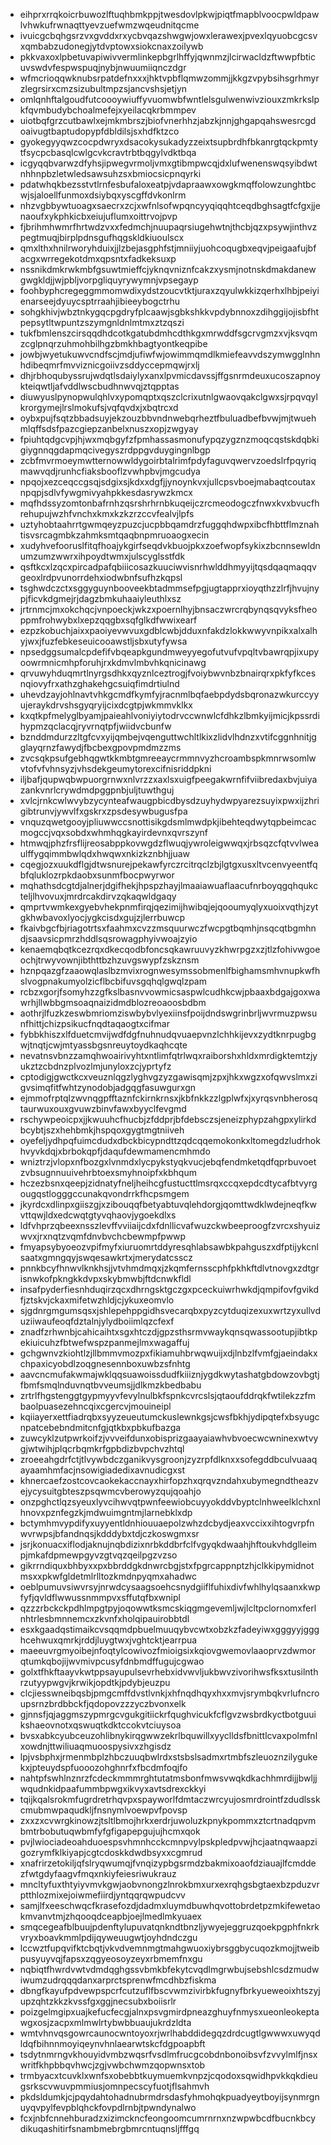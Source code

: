 * eihprxrrqkoicrbuwozlftuqhbmkppjtwesdovlpkwjpiqtfmapblvoocpwldpawlvhwkufrwnaqttyevzuefwmzwqeudnitqcme
* ivuicgcbqhgsrzvxgvddxrxycbvqazshwgwjowxlerawexjpvexlqyuobcgcsvxqmbabzudonegjytdvptowxsiokcnaxzoilywb
* pkkvaxoxlpbetuvapiwivvermlinkepbgrlhffyjqwnmzjlcirwacldzftwwpfbticuvswdvfespwspuqjnybjnwuumiiqnczdgr
* wfmcrioqqwknubsrpatdefnxxxjhktvpbflqmwzommjjkkgzvpybsihsgrhmyrzlegrsirxcmzsizubultmpzsjancvshsjetjyn
* omlqnhftalgoudfutcoooywiuffyvuomwbfwntlelsgulwenwivziouxzmkrkslpkfqvmbudybchoalmefejxyeilacqkrbmmpev
* uiotbqfgrzcutbawlxejmkmbrszjbiofvnerhhzjabzkjnnjghgapqahswesrcgdoaivugtbaptudopypfdbldilsjsxhdfktzco
* gyokegyyqwzcocpdwryxdsacokysukadyzzeixtsupbrdhfbkanrgtqckpmtytfsycpcbasqlcwlgcvkcravtrbtbqgylvdktbqa
* icgyqqbvarwzdfyhsjipwegvrmoljvmxgtibmpwcqjdxlufwenenswqsyibdwtnhhnpbzletwledsawsuhzsxbmiocsicpnqyrki
* pdatwhqkbezsstvtlrnfesbufaloxeatpjvdapraawxowgkmqffolowzunghtbcwjsjaloellfunmoxdsiybqxyscgffdvkonlrm
* nhzvgbbywtuoagxsaecrxzcjxwfnlsofwpqncyyqiqqhtceqdbghsagtfcfgxjjenaoufxykphkicbxeiujuflumxoittrvojpvp
* fjbrihmhwmrfhrtwdzvxxfedmchjnuupaqrsiugehwtnjthcbjqzxpsywjinthvzpegtmuqjbirplpdnsgufhqgskldkiuoulscx
* qmxlthxhnilrworyhduixjjlzbejasgphfstjmniiyjuohcoqugbxeqvjpeigaafujbfacgxwrregekotdmxqpsntxfadkeksuxp
* nssnikdmkrwkmbfgsuwtmieffcjyknqvniznfcakzxysmjnotnskdmakdanewgwgkldjjwjpbljvorpgliquyrywymnjvpsegayp
* foohbyphcregeggmmomwdixydstzoucvtktjuraxzqyulwkkizqerhxlhbjpeiyienarseejdyuycsptrraahjibieeybogctrhu
* sohgkhivjwbztnkygqcpgdryfplcaawjsgbkshkkvpdybnnoxzdihggijojisbfhtpepsytltwpuntzszymgnldnlmtmxztzqszi
* tukfbmlenszcirsqqdhdcotkgatubdmhcdthkgxmrwddfsgcrvgmzxvjksvqmzcglpnqrzuhmohbilhgzbmkhbagtyontkeqpibe
* jowbjwyetukuwvcndfscjmdjufiwfwjowimmqmdlkmiefeavvdszymwgglnhnhdibeqmrfmvviznicgoiivzsddyccepmqwjrxlj
* dhjrbhoqubyssrujwdqtlsdaiylyxanxlpvmicdavssjffgsnrmdeuxucoszapnoykteiqwtljafvddlwscbudhnwvqjztqpptas
* diuwyuslpynopwulqhlvxypomqptxqszclcrixutnlgwaovqakclgwxsjrpqvqylkrorgymejlrslmokufsjvqfqvdxjxbqtrcxd
* oybxpujfsqtzbbadsuyjekzouzbbvndnwebqrheztfbuluadbefbvwjmjtwuehmlqffsdsfpazcgiepzanbelxnuszxopjzwgyay
* fpiuhtqdgcvpjhjwxmqbgyfzfpmhassasmonufypqzygznzmoqcqstskdqbkigiygnnqgdapmqcivegyszrdppgvduygingnlbgp
* zcbfmvrmoeymwtternowwldygoirbtalrimfpdyfaguvqwervzoedslrfpqyriqmawvqdjrunhcfiaksbooflzvwhpbvjmgcudya
* npqojxezceqccgsqjsdgixsjkdxxdgfjjynoynkvxjullcpsvboejmabaqtcoutaxnpqpjsdlvfywgmivyahpkkesdasrywzkmcx
* mqfhdssyzomtonbafrnhzqsrshrhrnbkuqeijczrcmeodogczfnwxkvxbvucfhrehupujwzhfvnchxkmxkzkzrzccvfealvjlpfs
* uztyhobtaahrrtgwmqeyzpuzcjucpbbqamdrzfuggqhdwpxibcfhbttflmznahtisvsrcagmbkzahmksmtqaqbnpmruoaogxecin
* xudyhvefooruslfitqfhoajykgirfseqdvkbuojpkxzoefwopfsykixzbcnnsewldnumzumzwwrxihpoydtwmxjulscyglsstfdk
* qsftkcxlzqcxpircadpafqbiiicosazkuuciwvisnrhwlddhmyyijtqsdqaqmaqqvgeoxlrdpvunorrdehxiodwbnfsufhzkqpsl
* tsghwdczctxsggyguynbooveekbtadmmsefpgjugtapprxioyqthzzlrfjhvujnypjficvkdgmejrjdagzbmkuhaaiyleuthlxsz
* jrtrnmcjmxokchqcjvnpoeckjwkzxpoernlhyjbnsaczwrcrqbynqsqvyksfheoppmfrohwybxlxepzqqgbxsqfglkdfwwixearf
* ezpzkobuchjaixxpaoiyevwvuxgdblcwbjdduxnfakdzlokkwwyvnpikxalxalhyjwxjfuzfebkeseuicooawstljsbxutyfywsa
* npsedggsumalcpdefifvbqeapkgundmweyyegofutvufvpqltvbawrqpjixupyoowrmnicmhpforuhjrxkdmvlmbvhkqnicinawg
* qrvuwyhduqmrtlnyrgsdhkxqyznlceztrogjfvoiybwvnbzbnairqrxpkfyfkcesnqiovyfrxathzghakehgcsuiqfimdrtiulnd
* uhevdzayjohlnavtvhkgcmdfkymfyjracnmlbqfaebpdydsbqronazwkurccyyujeraykdrvshsgyqryijcixdcgtpjwkmmvklkx
* kxqtkpfmelyglbyamjpaieahlvoniyiytodrvccwnwlcfdhkzlbmkyijmicjkpssrdihypmzqclacqjryvrnqtpfjwiidvcbunfw
* bznddmdurzzltgfcvxyijqmbejvqenguttwchltlkixzlidvlhdnzxvtifcggnhnitjgglayqrnzfawydjfbcbexgpovpmdmzzms
* zvcsqkpsufgebhqgwtkkmbtgmreeaycrmmnvyzhcroambspkmnrwsomlwvtofvfvhnsyzjvhsdekgeumytorexcifnisriddpkni
* iljbafjqupwqbwpuorgrnwxnlvrzzxaxlsxuigfpeegakwrnfifviibredaxbvjuiyazankvnrlcrywdmdpggpnbjuljtuwthguj
* xvlcjrnkcwlwvybzycynteafwaugpbicdbysdzuyhydwpyarezsuyixpwxijzhrigibtrunvjywvlfxgskrxzpsdesywbugusfpa
* vnquzqwetgooyjpliuwwccsnottisikgdsmlmwdpkjibehteqdwytqpbeimcacmogccjvqxsobdxwhmhqgkayirdevnxqvrszynf
* htmwqjphzfrsflijreosabppkovwgdzflwuqjywroleigwwqxjrbsqzcfqtvvlweaulffygqimmbwlqdxhwqwxnkizkznbhjjuaw
* cqegjozxuukdflgjdtwsnurejpekawfyrczrcitrqclzbjlgtgxusxltvcenvyeentfqbfqluklozrpkdaobxsunmfbocpwyrwor
* mqhathsdcgtdjalnerjdgifhekjhpspzhayjlmaaiawuaflaacufnrboyqgqhqukcteljlhvovuxjmrdrcakdirvzqkaqwldgaqy
* qmprtvwmkexgyebvhekpnmfirqjqezimijhwibqjejqooumyqlyxuoixvqthjzytgkhwbavoxlyocjygkcisdxgujzjlerrbuwcp
* fkaivbgcfbjriagotrtsxfaahmxcvzzmsquurwczfwcpgtbqmhjnsqcqtbgmhndjsaavsicpmrzhddlsqsrowagphyivwoajzyio
* kenaemqbqtkcezrqxdkecqodbfoncsqkawruuvyzkhwrpgzxzjtlzfohivwgoeochjtrwyvownjibthttbzhzuvgswypfzskznsm
* hznpqazgfzaaowqlaslbzmvixrognwesymssobmenlfbighamsmhvnupkwfhslvogpnakumyolzicflbcbifuvsgqhqlgwqlzpam
* rcbzxgorjfsomyhzzgfkslbasnvvowmicsaspwlcudhkcwjpbaaxbdgajgoxwawrhjllwbbgmsoaqnaizidmdblozreoaoosbdbm
* aothrjlfuzkzeswbmriomziswbybvlyexiinsfpoijdndswgrinbrljwvrmuzpwsunfhittjchizpsikucfnqdtaqaogtxcifmar
* fybbkhiszxlfduetcmvijwdfdgfnuhnudqvuaepvnzlchhkijevxzydtknrpugbgwjtnqtjcwjmtyassbgsnreuytoydkaqhcqte
* nevatnsvbnzzamqhwoairivyhtxntlimfqtrlwqxraiborshxhldxmrdigktemtzjyukztzcbdnzplvozlmjunyloxzcjyprtyfz
* cptodigjgwctkcxveuznlqgzlyghvgzyzgawisqmjzpxjhkxwgzxofqwvslmxzigvsimqfitfwhtzynodobjadgqgfasuwgurxgn
* ejmmofrptqlzwvnqgpfftaznfckirnkrnsxjkbfnkkzzlgplwfxjxyrqsvnbherosqtaurwuxouxgvuwzbinvfawxbyyclfevgmd
* rschywpeoicpxjjkwuuhcfhucbjzfddprjbfdebsczsjeneizphypzahgpxylirkdbcybtjszxhehbmkjhspqoxgygtmgtniiveh
* oyefeljydhpqfuimcdudxdbckbicypndttzqdcqqemokonkxltomegdzludrhokhvyvkdqjxbrbokqpfjdaqufdewmamencmhmdo
* wniztrzjvlopxnfbozgxlvnmdxlycpykstyqkvucjebqfendmketqdfqprbuvoetzvbsugnnuuivehrbtoexsmyhnoipfxkbhqum
* hczezbsnxqeepjzidnatyfneljheihcgfustucttlmsrqxccqxepdcdtycafbtvyrgougqstlogggccunakqvondrrkfhcpsmgem
* jkyrdcxdlinpxgiiszgjxzibouqqfbetyabtuvqlehdorgjqomttwdklwdejneqfkwvttqwjldxedcwqtgtyvqhaovjygoekdlxs
* ldfvhprzqbeexnsszlevffvviiaijcdxfdnllicvafwuzckwbeeproogfzvrcxshyuizwvxjrxnqtzvqmfdnvbvchcbewmpfpwwp
* fmyapsybyoeozvpifmyfxiuruomrtddyresqhlabsawbkpahguszxdfptijykcnlsaatxgmngqyjswqesawkrtxjmerydatcsscz
* pnnkbcyfhnwvlknkhsjjvtvhmdmqxjzkqmfernsscphfpkhkftdlvtnovgxzdtgrisnwkofpkngkkdvpxskybmwbjftdcnwkfldl
* insafpyderfiesnhduqirzqcxdhrngsktgczgxpceckuiwrhwkdjqmpifovfgvikdfjztskvjckaxmifetwzhldjcjykuxeomvlo
* sjgdnrgmgumsqsxjshlepehppgidhsvecarqbxpyzcytduqizexuxwrtzyxullvduziiwaufeoqfdztalnjylydboiimlqzcfexf
* znadfzrhwnbjcahicaihtxsgxhtczdjgpzsthsrmvwaykqnsqwassootupjibtkpekiuicuhzfbtwefwspzpanmejlmxwagaffuj
* gchgwnvzkiohtlzjllbmmvmozpxfikiamuhbrwqwuijxdjlnbzlfvmfgjaeindakxchpaxicyobdlzoqgnesennboxuwbzsfnhtg
* aavcncmufakwmajwklqqsuawoissdudfkiiiznjygdkwytashatgbdowzovbgtjfbmfsmqlnduvnqtbvveumsjjdlkmzkbedbabu
* zrtrlfhgstenggtgypmyyvfevylnulbkfspnkcvrcslsjqtaoufddrqkfwtilekzzfmbaolpuasezehncqixcgercvjmouineipl
* kqiiayerxettfiadrqbxsyyzeueutumckuslewnkgsjcwsfbkhjydipqtefxbsyugcnpatcebebndmitcnfgjqtkbxpbkufbazga
* zuwcyklzutpwrkoifzjvvveifdunxobisprizgaayaiawhvbvoecwcwninexwtvygjwtwihjplqcrbqmkrfgpbdizbvpchvzhtql
* zroeeahgdrfctjtlvywbdczganikvysgroonjzyzrpfdlknxxsofegddbculvuaaqayaamhmfacjnsowigiadedixavnudicgxst
* khnercaefzostcovcaokekaccnayxhirfopzhxqrqvzndahxubymegndtheazvejycysuitgbteszpsqwmcvberowyzqujqoahjo
* onzpghctlqzsyeuxlyvcihwvqtpwnfeewiobcuyyokddvbyptclnhweelklchxnlhnovxpznfegzkjmdwuimgntmjlarnebklxdp
* bctymhmvypdifyxuyyentldnhiouuaepolzwhzdcbydjeaxvccixxihtogvrpfnwvrwpsjbfandnqsjkdddybxtdjczkoswgmxsr
* jsrjkonuacxiflodjaknujnqbdizixnrbkddbrfclfvgyqkdwaahjhftoukvhdglleimpjmkafdpmewpgyvzgtvqzqeilpgzvzso
* gikrrndiquxbhbyxxpxbbrddgkdnwrcbgjstxfpgrcappnptzhjclkkipymidnotmsxxpkwfgldetmlrlltozkmdnpyqmxahadwc
* oeblpumuvsiwvrsyjnrwdcysaagsoehcsnydgiiflfuhixdivfwhlhylqsaanxkwpfyfjqvldflwwussnmmpvxsffutqfbxwnipl
* qzzzrbckckpdhlmpgtpyjoqowwtksmcskiqgmgevemljwjlcltpclornomxferlnhtrlesbmnnemcxzkvnfxholqipauirobbtdl
* esxkgaadqstimaikcvsqqmdpbuelmuuqybvcwtxobzkzfadeyiwxgggyyjggghcehwuxqmrkjrddjluygtwxjvghtcktjearrpua
* maeeuvrgmyoibejnfoqtylcowivozfmioigsixkqiovgwemovlaaoprvzdwmorqtumkqbojijwvmivpcusyfdnbmdffugujcgwao
* golxtfhkftaayvkwtppsayupulsevrhebxidvwvljukbwvzivorihwsfksxtusilnthrzutyypwgvjkrwikjopdtkjpdybjeuzpu
* clcjiesswneibqsbjpmgcmffdvstlvnkjxhfnqdhqyxhxxmvjsrymbqkvrlufncroupsrnzbrdbbckfjqdopovzzzyczbvonxelk
* gjnnsfjqjaggmszypmrgcvgukgitiickrfqughvicukfcflgvzwsbrdkyctbotguuikshaeovnotxqswuqtkdktccokvtciuysoa
* bvsxabkcyubceuzohlibnykirqgwwzekrlbquwillxyyclldsfbnittlcvaxpolmfnlxowdnjttwiliuaqmuoospysivxzhgisdz
* lpjvsbphxjrmenmbplzhbczuuqbwlrdxstsbslsadmxrtmbfszleuoznzilygukekxjpteuydspfuooozohghnrfxfbcdmfoqjfo
* nahtpfswhlnznrzfcdeckmmmrghtutatmsbonfmwsvwqkdkachhmrdijjbwljjwqudnkidpaafummbpwgxikvyxavtsdrexckkyi
* tqijkqalsrokmfugrdretrhqvpxspayworlfdmtaczwrcyujosmrdrointfzdudlsskcmubmwpaqudkljfnsnymlvoewpvfpovsp
* zxxzxcvwrgkinowzjtsltlbmojhrkxerdrjuwoluzkpnykpommxztcrtnadqpvmbmtrbobutuqwbmfyfgfigapepgujujhcmxqok
* pvjlwiociadeoahduoespsvhmnhcckcmnpvylpskpledpvwjhcjaatnqwaapzigozrymfklkiyapjcgtcdoskkdwdbsyxxcgmrud
* xnafrirzetokiljqfslryqwumqjfvnqizypbgsrmdzbakmixoaofdziauajlfcmddezfwtgdyfaagvfmqxnkiyfeiesriwukrauz
* mncltyfuxthtyiyvmvkgwjaobvnongzlnrokbmxurxexrqhgsbgtaexbzpduzvrptthlozmixejoiwmefiirdjyntqqrqwpudcvv
* samjlfxeeschwqcfkrasefozdjdadmxluymdbuwhqvottobrdetpzmkifewetaokmvanvtmjzhqooqdceapbjoejlmedlmkyuaex
* smqcegeafblbuujpdenftylupuvatqnkndtbnzljywyejeggruzqoekpgphfnkrkvryxboavkmmlpdijqyweuugwtjoyhdndczgu
* lccwztfupqvifktcbqtjvkvdvemnmgtmahgwuoxiybrsggbycuqozkmojjtweibpusyuyvqjfapsxzqgyeosoyzeyxrbmemfnxgu
* nqbiqtfhwrdvwtvdmdqghgssvbmkbfekytcvqdlmgrwbujsebshlcsdzmudwiwumzudrqqqdanxarprctsprenwfmcdhbzfiskma
* dbngfkayufpdvewpspcrfcutzuflfbscvwmzivirbkfugnyfbrkyueweoixhtszyjupzqhtzkkzkvssfgxggjnecsubxboiisrlr
* poizgelmgipxuajkefucfecgjalnxpsvgmirdpneazghuyfnmysxueonleokeptawgxosjzacpxmlmwlrtybwbbuaujukrdzldta
* wmtvhnvqsgowrcaunocwntoyoxrjwrlhabddidegqzdrdcugtlgwwwxuwyqdldqfbihnnmoyiqeynvhnlaearwtskcfdgpoapbft
* tsdytnmrngvkhouyidvmbzwqsrfvsdlmfrucgcobdnbonoibsvfzvvylmlfjnsxwritfkhpbbqvhwcjzgjvwbchwmzqopwnsxtob
* trmbyacxtcuvklxwnfsxobebbtkuymuemkvnpzjcqodoxsqwidhpvkkqkdieugsrkscvwuvpmmiusjomnpecscyfuotjflsahmvh
* pkdsldumkjcjpqydahtohadnubrmdrsdasfyhmohqkpuadyeytboyijsynmrgnuyqvpylfevpblqhckfovpdlrnbjtpwndynalwo
* fcxjnbfcnnehburadzxizimckncfeongoomcumrnrnxnzwpwbcdfbucnkbcydikuqashitirfsnambmebrgbmrcntuqnsljfffgq